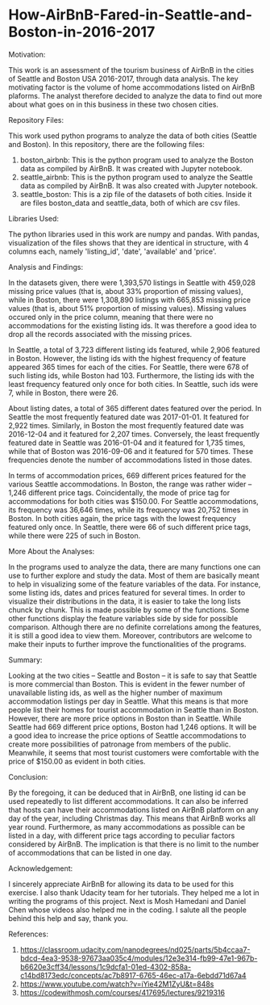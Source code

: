 # How-AirBnB-Fared-in-Seattle-and-Boston-in-2016-2017

Motivation:

This work is an assessment of the tourism business of AirBnB in the cities of Seattle and Boston USA 2016-2017, through data analysis. The key motivating factor is the volume of home accommodations listed on AirBnB plaforms. The analyst therefore decided to analyze the data to find out more about what goes on in this business in these two chosen cities.

Repository Files: 

This work used python programs to analyze the data of both cities (Seattle and Boston).
In this repository, there are the following files:
1. boston_airbnb: This is the python program used to analyze the Boston data as compiled by AirBnB. It was created with Jupyter notebook.
2. seattle_airbnb: This is the python program used to analyze the Seattle data as compiled by AirBnB. It was also created with Jupyter notebook.
3. seattle_boston: This is a zip file of the datasets of both cities. Inside it are files boston_data and seattle_data, both of which are csv files.

Libraries Used:

The python libraries used in this work are numpy and pandas.
With pandas, visualization of the files shows that they are identical in structure, with 4 columns each, namely 'listing_id', 'date', 'available' and 'price'.

Analysis and Findings: 

In the datasets given, there were 1,393,570 listings in Seattle with 459,028 missing price values (that is, about 33% proportion of missing values), while in Boston, there were 1,308,890 listings with 665,853 missing price values (that is, about 51% proportion of missing values). Missing values occured only in the price column, meaning that there were no accommodations for the existing listing ids. It was therefore a good idea to drop all the records associated with the missing prices.

In Seattle, a total of 3,723 different listing ids featured, while 2,906 featured in Boston. However, the listing ids with the highest frequency of feature appeared 365 times for each of the cities. For Seattle, there were 678 of such listing ids, while Boston had 103. Furthermore, the listing ids with the least frequency featured only once for both cities. In Seattle, such ids were 7, while in Boston, there were 26.

About listing dates, a total of 365 different dates featured over the period. In Seattle the most frequently featured date was 2017-01-01. It featured for 2,922 times. Similarly, in Boston the most frequently featured date was 2016-12-04 and it featured for 2,207 times. Conversely, the least frequently featured date in Seattle was 2016-01-04 and it featured for 1,735 times, while that of Boston was 2016-09-06 and it featured for 570 times. These frequencies denote the number of accommodations listed in those dates.

In terms of accommodation prices, 669 different prices featured for the various Seattle accommodations. In Boston, the range was rather wider – 1,246 different price tags. Coincidentally, the mode of price tag for accommodations for both cities was $150.00. For Seattle accommodations, its frequency was 36,646 times, while its frequency was 20,752 times in Boston. In both cities again, the price tags with the lowest frequency featured only once. In Seattle, there were 66 of such different price tags, while there were 225 of such in Boston.

More About the Analyses:

In the programs used to analyze the data, there are many functions one can use to further explore and study the data. Most of them are basically meant to help in visualizing some of the feature variables of the data. For instance, some listing ids, dates and prices featured for several times. In order to visualize their distributions in the data, it is easier to take the long lists chunck by chunk. This is made possible by some of the functions. Some other functions display the feature variables side by side for possible comparison. Although there are no definite correlations among the features, it is still a good idea to view them. Moreover, contributors are welcome to make their inputs to further improve the functionalities of the programs.

Summary: 

Looking at the two cities – Seattle and Boston – it is safe to say that Seattle is more commercial than Boston. This is evident in the fewer number of unavailable listing ids, as well as the higher number of maximum accommodation listings per day in Seattle. What this means is that more people list their homes for tourist accommodation in Seattle than in Boston. However, there are more price options in Boston than in Seattle. While Seattle had 669 different price options, Boston had 1,246 options. It will be a good idea to increase the price options of Seattle accommodations to create more possibilities of patronage from members of the public. Meanwhile, it seems that most tourist customers were comfortable with the price of $150.00 as evident in both cities.

Conclusion: 

By the foregoing, it can be deduced that in AirBnB, one listing id can be used repeatedly to list different accommodations. It can also be inferred that hosts can have their accommodations listed on AirBnB platform on any day of the year, including Christmas day. This means that AirBnB works all year round. Furthermore, as many accommodations as possible can be listed in a day, with different price tags according to peculiar factors considered by AirBnB. The implication is that there is no limit to the number of accommodations that can be listed in one day.

Acknowledgement:

I sincerely appreciate AirBnB for allowing its data to be used for this exercise. I also thank Udacity team for her tutorials. They helped me a lot in writing the programs of this project. Next is Mosh Hamedani and Daniel Chen whose videos also helped me in the coding. I salute all the people behind this help and say, thank you.

References:
1. https://classroom.udacity.com/nanodegrees/nd025/parts/5b4ccaa7-bdcd-4ea3-9538-97673aa035c4/modules/12e3e314-fb99-47e1-967b-b6620e3cff34/lessons/1c9dcfa1-01ed-4302-858a-c14bd8173edc/concepts/ac7b8917-6765-46ec-a17a-6ebdd71d67a4
2. https://www.youtube.com/watch?v=iYie42M1ZyU&t=848s
3. https://codewithmosh.com/courses/417695/lectures/9219316
